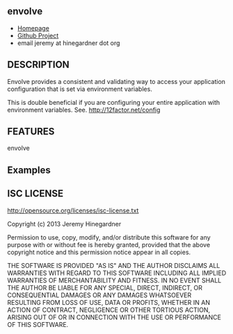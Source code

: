 ## envolve

* [Homepage](https://github.com/copiousfreetime/envolve/)
* [Github Project](https://github.com/copiousfreetime/envolve)
* email jeremy at hinegardner dot org

## DESCRIPTION

Envolve provides a consistent and validating way to access your application
configuration that is set via environment variables.

This is double beneficial if you are configuring your entire application with
environment variables. See. http://12factor.net/config

## FEATURES

  envolve

## Examples

## ISC LICENSE

http://opensource.org/licenses/isc-license.txt

Copyright (c) 2013 Jeremy Hinegardner

Permission to use, copy, modify, and/or distribute this software for any
purpose with or without fee is hereby granted, provided that the above
copyright notice
and this permission notice appear in all copies.

THE SOFTWARE IS PROVIDED "AS IS" AND THE AUTHOR DISCLAIMS ALL WARRANTIES
WITH REGARD TO THIS SOFTWARE INCLUDING ALL IMPLIED WARRANTIES OF
MERCHANTABILITY AND FITNESS. IN NO EVENT SHALL THE AUTHOR BE LIABLE FOR
ANY SPECIAL, DIRECT, INDIRECT, OR CONSEQUENTIAL DAMAGES OR ANY DAMAGES
WHATSOEVER RESULTING FROM LOSS OF USE, DATA OR PROFITS, WHETHER IN AN
ACTION OF CONTRACT, NEGLIGENCE OR OTHER TORTIOUS ACTION, ARISING OUT OF
OR IN CONNECTION WITH THE USE OR PERFORMANCE OF THIS SOFTWARE.

